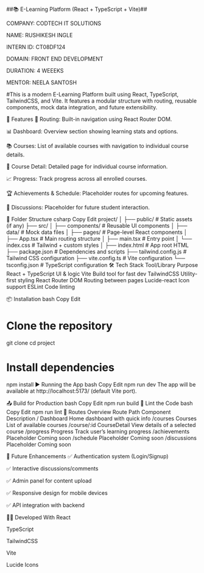 ##📚 E-Learning Platform (React + TypeScript + Vite)##

COMPANY: CODTECH IT SOLUTIONS

NAME: RUSHIKESH INGLE

INTERN ID: CT08DF124

DOMAIN: FRONT END DEVELOPMENT

DURATION: 4 WEEEKS

MENTOR: NEELA SANTOSH



#This is a modern E-Learning Platform built using React, TypeScript, TailwindCSS, and Vite. It features a modular structure with routing, reusable components, mock data integration, and future extensibility.

🚀 Features
🧭 Routing: Built-in navigation using React Router DOM.

📊 Dashboard: Overview section showing learning stats and options.

📚 Courses: List of available courses with navigation to individual course details.

🎯 Course Detail: Detailed page for individual course information.

📈 Progress: Track progress across all enrolled courses.

🏆 Achievements & Schedule: Placeholder routes for upcoming features.

💬 Discussions: Placeholder for future student interaction.

📁 Folder Structure
csharp
Copy
Edit
project/
│
├── public/               # Static assets (if any)
├── src/
│   ├── components/       # Reusable UI components
│   ├── data/             # Mock data files
│   ├── pages/            # Page-level React components
│   ├── App.tsx           # Main routing structure
│   ├── main.tsx          # Entry point
│   └── index.css         # Tailwind + custom styles
│
├── index.html            # App root HTML
├── package.json          # Dependencies and scripts
├── tailwind.config.js    # Tailwind CSS configuration
├── vite.config.ts        # Vite configuration
└── tsconfig.json         # TypeScript configuration
🛠️ Tech Stack
Tool/Library	Purpose
React + TypeScript	UI & logic
Vite	Build tool for fast dev
TailwindCSS	Utility-first styling
React Router DOM	Routing between pages
Lucide-react	Icon support
ESLint	Code linting

📦 Installation
bash
Copy
Edit
# Clone the repository
git clone <your-repo-url>
cd project

# Install dependencies
npm install
▶️ Running the App
bash
Copy
Edit
npm run dev
The app will be available at http://localhost:5173/ (default Vite port).

📤 Build for Production
bash
Copy
Edit
npm run build
🧪 Lint the Code
bash
Copy
Edit
npm run lint
📍 Routes Overview
Route Path	Component	Description
/	Dashboard	Home dashboard with quick info
/courses	Courses	List of available courses
/course/:id	CourseDetail	View details of a selected course
/progress	Progress	Track user’s learning progress
/achievements	Placeholder	Coming soon
/schedule	Placeholder	Coming soon
/discussions	Placeholder	Coming soon

🔮 Future Enhancements
✅ Authentication system (Login/Signup)

✅ Interactive discussions/comments

✅ Admin panel for content upload

✅ Responsive design for mobile devices

✅ API integration with backend

👨‍💻 Developed With
React

TypeScript

TailwindCSS

Vite

Lucide Icons

